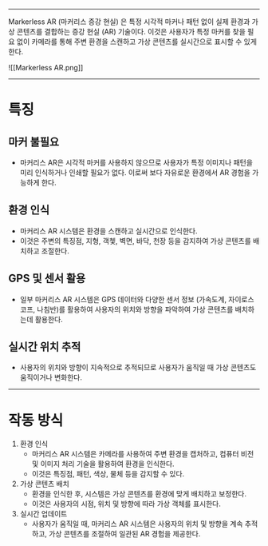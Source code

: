 
---
Markerless AR (마커리스 증강 현실) 은 특정 시각적 마커나 패턴 없이 실제 환경과 가상 콘텐츠를 결합하는 증강 현실 (AR) 기술이다. 이것은 사용자가 특정 마커를 찾을 필요 없이 카메라를 통해 주변 환경을 스캔하고 가상 콘텐츠를 실시간으로 표시할 수 있게 한다.

![[Markerless AR.png]]

---
# 특징

## 마커 불필요

- 마커리스 AR은 시각적 마커를 사용하지 않으므로 사용자가 특정 이미지나 패턴을 미리 인식하거나 인쇄할 필요가 없다. 이로써 보다 자유로운 환경에서 AR 경험을 가능하게 한다.
## 환경 인식

- 마커리스 AR 시스템은 환경을 스캔하고 실시간으로 인식한다.
- 이것은 주변의 특징점, 지형, 객쳋, 벽면, 바닥, 천장 등을 감지하여 가상 콘텐츠를 배치하고 조절한다.
## GPS 및 센서 활용

- 일부 마커리스 AR 시스템은 GPS 데이터와 다양한 센서 정보 (가속도계, 자이로스코프, 나침반)를 활용하여 사용자의 위치와 방향을 파악하여 가상 콘텐츠를 배치하는데 활용한다.
## 실시간 위치 추적

- 사용자의 위치와 방향이 지속적으로 추적되므로 사용자가 움직일 때 가상 콘텐츠도 움직이거나 변화한다.

---
# 작동 방식

1. 환경 인식
   - 마커리스 AR 시스템은 카메라를 사용하여 주변 환경을 캡처하고, 컴퓨터 비전 및 이미지 처리 기술을 활용하여 환경을 인식한다.
   - 이것은 특징점, 패턴, 색상, 물체 등을 감지할 수 있다.
2. 가상 콘텐츠 배치
   - 환경을 인식한 후, 시스템은 가상 콘텐츠를 환경에 맞게 배치하고 보정한다.
   - 이것은 사용자의 시점, 위치 및 방향에 따라 가상 객체를 표시한다.
3. 실시간 업데이트
   - 사용자가 움직일 때, 마커리스 AR 시스템은 사용자의 위치 및 방향을 계속 추적하고, 가상 콘텐츠를 조절하여 일관된 AR 경험을 제공한다.
